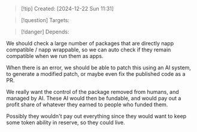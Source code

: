 
>[!tip] Created: [2024-12-22 Sun 11:31]

>[!question] Targets: 

>[!danger] Depends: 

We should check a large number of packages that are directly napp compatible / napp wrappable, so we can auto check if they remain compatible when we run them as apps.

When there is an error, we should be able to patch this using an AI system, to generate a modified patch, or maybe even fix the published code as a PR.

We really want the control of the package removed from humans, and managed by AI.  These AI would then be fundable, and would pay out a profit share of whatever they earned to people who funded them.

Possibly they wouldn't pay out everything since they would want to keep some token ability in reserve, so they could live.
